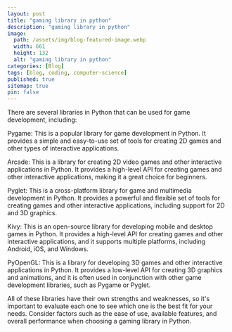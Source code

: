 ```yaml
---
layout: post
title: "gaming library in python"
description: "gaming library in python"
image:
  path: /assets/img/blog-featured-image.webp
  width: 661
  height: 132
  alt: "gaming library in python"
categories: [Blog]
tags: [blog, coding, computer-science]
published: true
sitemap: true
pin: false
---
```



There are several libraries in Python that can be used for game development, including:

Pygame: This is a popular library for game development in Python. It provides a simple and easy-to-use set of tools for creating 2D games and other types of interactive applications.

Arcade: This is a library for creating 2D video games and other interactive applications in Python. It provides a high-level API for creating games and other interactive applications, making it a great choice for beginners.

Pyglet: This is a cross-platform library for game and multimedia development in Python. It provides a powerful and flexible set of tools for creating games and other interactive applications, including support for 2D and 3D graphics.

Kivy: This is an open-source library for developing mobile and desktop games in Python. It provides a high-level API for creating games and other interactive applications, and it supports multiple platforms, including Android, iOS, and Windows.

PyOpenGL: This is a library for developing 3D games and other interactive applications in Python. It provides a low-level API for creating 3D graphics and animations, and it is often used in conjunction with other game development libraries, such as Pygame or Pyglet.

All of these libraries have their own strengths and weaknesses, so it's important to evaluate each one to see which one is the best fit for your needs. Consider factors such as the ease of use, available features, and overall performance when choosing a gaming library in Python.



